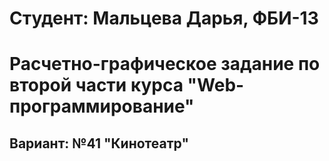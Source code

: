 # Студент: Мальцева Дарья, ФБИ-13

# Расчетно-графическое задание по второй части курса "Web-программирование"

## Вариант: №41 "Кинотеатр"
